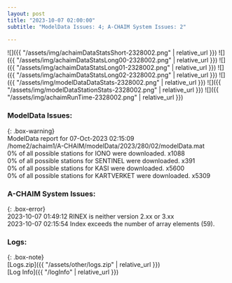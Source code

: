 ```yaml
---
layout: post
title: "2023-10-07 02:00:00"
subtitle: "ModelData Issues: 4; A-CHAIM System Issues: 2"

---
```


![]({{ "/assets/img/achaimDataStatsShort-2328002.png" | relative_url }})
![]({{ "/assets/img/achaimDataStatsLong00-2328002.png" | relative_url }})
![]({{ "/assets/img/achaimDataStatsLong01-2328002.png" | relative_url }})
![]({{ "/assets/img/achaimDataStatsLong02-2328002.png" | relative_url }})
![]({{ "/assets/img/modelDataDataStats-2328002.png" | relative_url }})
![]({{ "/assets/img/modelDataStationStats-2328002.png" | relative_url }})
![]({{ "/assets/img/achaimRunTime-2328002.png" | relative_url }})


### ModelData Issues:  
  
{: .box-warning}  
 ModelData report for 07-Oct-2023 02:15:09   
 /home2/achaim1/A-CHAIM/modelData/2023/280/02/modelData.mat   
 0% of all possible stations for IONO were downloaded. x1088   
 0% of all possible stations for SENTINEL were downloaded. x391   
 0% of all possible stations for KASI were downloaded. x5600   
 0% of all possible stations for KARTVERKET were downloaded. x5309   
  
### A-CHAIM System Issues:  
  
{: .box-error}  
2023-10-07 01:49:12 RINEX is neither version 2.xx or 3.xx  
2023-10-07 02:15:54 Index exceeds the number of array elements (59).  

### Logs:  
  
{: .box-note}  
[Logs.zip]({{ "/assets/other/logs.zip" | relative_url }})  
[Log Info]({{ "/logInfo" | relative_url }})  
